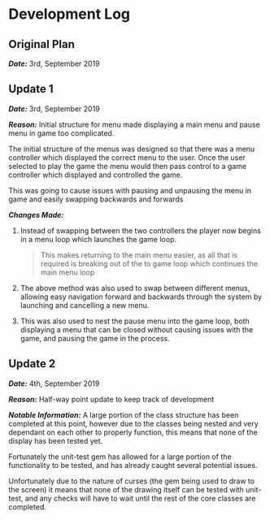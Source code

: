 # Development Log
## Original Plan
***Date:*** 3rd, September 2019

## Update 1
***Date:*** 3rd, September 2019

***Reason:*** Initial structure for menu made displaying a main menu and pause menu in game too complicated.

The initial structure of the menus was designed so that there was a menu controller which displayed the correct menu to the user. Once the user selected to play the game the menu would then pass control to a game controller which displayed and controlled the game. 

This was going to cause issues with pausing and unpausing the menu in game and easily swapping backwards and forwards

***Changes Made:*** 
1. Instead of swapping between the two controllers the player now begins in a menu loop which launches the game loop.

    > This makes returning to the main menu easier, as all that is required is breaking out of the to game loop which continues the main menu loop
2. The above method was also used to swap between different menus, allowing easy navigation forward and backwards through the system by launching and cancelling a new menu.
3. This was also used to nest the pause menu into the game loop, both displaying a menu that can be closed without causing issues with the game, and pausing the game in the process.

## Update 2
***Date:*** 4th, September 2019

***Reason:*** Half-way point update to keep track of development

***Notable Information:*** A large portion of the class structure has been completed at this point, however due to the classes being nested and very dependant on each other to properly function, this means that none of the display has been tested yet.

Fortunately the unit-test gem has allowed for a large portion of the functionality to be tested, and has already caught several potential issues. 

Unfortunately due to the nature of curses (the gem being used to draw to the screen) it means that none of the drawing itself can be tested with unit-test, and any checks will have to wait until the rest of the core classes are completed.